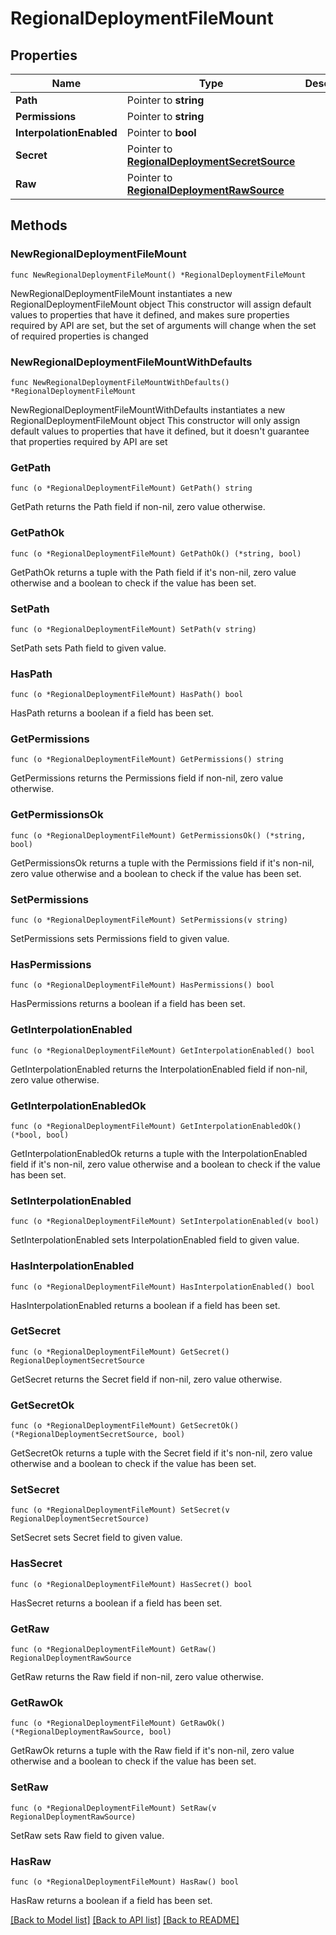# RegionalDeploymentFileMount

## Properties

Name | Type | Description | Notes
------------ | ------------- | ------------- | -------------
**Path** | Pointer to **string** |  | [optional] 
**Permissions** | Pointer to **string** |  | [optional] 
**InterpolationEnabled** | Pointer to **bool** |  | [optional] 
**Secret** | Pointer to [**RegionalDeploymentSecretSource**](RegionalDeploymentSecretSource.md) |  | [optional] 
**Raw** | Pointer to [**RegionalDeploymentRawSource**](RegionalDeploymentRawSource.md) |  | [optional] 

## Methods

### NewRegionalDeploymentFileMount

`func NewRegionalDeploymentFileMount() *RegionalDeploymentFileMount`

NewRegionalDeploymentFileMount instantiates a new RegionalDeploymentFileMount object
This constructor will assign default values to properties that have it defined,
and makes sure properties required by API are set, but the set of arguments
will change when the set of required properties is changed

### NewRegionalDeploymentFileMountWithDefaults

`func NewRegionalDeploymentFileMountWithDefaults() *RegionalDeploymentFileMount`

NewRegionalDeploymentFileMountWithDefaults instantiates a new RegionalDeploymentFileMount object
This constructor will only assign default values to properties that have it defined,
but it doesn't guarantee that properties required by API are set

### GetPath

`func (o *RegionalDeploymentFileMount) GetPath() string`

GetPath returns the Path field if non-nil, zero value otherwise.

### GetPathOk

`func (o *RegionalDeploymentFileMount) GetPathOk() (*string, bool)`

GetPathOk returns a tuple with the Path field if it's non-nil, zero value otherwise
and a boolean to check if the value has been set.

### SetPath

`func (o *RegionalDeploymentFileMount) SetPath(v string)`

SetPath sets Path field to given value.

### HasPath

`func (o *RegionalDeploymentFileMount) HasPath() bool`

HasPath returns a boolean if a field has been set.

### GetPermissions

`func (o *RegionalDeploymentFileMount) GetPermissions() string`

GetPermissions returns the Permissions field if non-nil, zero value otherwise.

### GetPermissionsOk

`func (o *RegionalDeploymentFileMount) GetPermissionsOk() (*string, bool)`

GetPermissionsOk returns a tuple with the Permissions field if it's non-nil, zero value otherwise
and a boolean to check if the value has been set.

### SetPermissions

`func (o *RegionalDeploymentFileMount) SetPermissions(v string)`

SetPermissions sets Permissions field to given value.

### HasPermissions

`func (o *RegionalDeploymentFileMount) HasPermissions() bool`

HasPermissions returns a boolean if a field has been set.

### GetInterpolationEnabled

`func (o *RegionalDeploymentFileMount) GetInterpolationEnabled() bool`

GetInterpolationEnabled returns the InterpolationEnabled field if non-nil, zero value otherwise.

### GetInterpolationEnabledOk

`func (o *RegionalDeploymentFileMount) GetInterpolationEnabledOk() (*bool, bool)`

GetInterpolationEnabledOk returns a tuple with the InterpolationEnabled field if it's non-nil, zero value otherwise
and a boolean to check if the value has been set.

### SetInterpolationEnabled

`func (o *RegionalDeploymentFileMount) SetInterpolationEnabled(v bool)`

SetInterpolationEnabled sets InterpolationEnabled field to given value.

### HasInterpolationEnabled

`func (o *RegionalDeploymentFileMount) HasInterpolationEnabled() bool`

HasInterpolationEnabled returns a boolean if a field has been set.

### GetSecret

`func (o *RegionalDeploymentFileMount) GetSecret() RegionalDeploymentSecretSource`

GetSecret returns the Secret field if non-nil, zero value otherwise.

### GetSecretOk

`func (o *RegionalDeploymentFileMount) GetSecretOk() (*RegionalDeploymentSecretSource, bool)`

GetSecretOk returns a tuple with the Secret field if it's non-nil, zero value otherwise
and a boolean to check if the value has been set.

### SetSecret

`func (o *RegionalDeploymentFileMount) SetSecret(v RegionalDeploymentSecretSource)`

SetSecret sets Secret field to given value.

### HasSecret

`func (o *RegionalDeploymentFileMount) HasSecret() bool`

HasSecret returns a boolean if a field has been set.

### GetRaw

`func (o *RegionalDeploymentFileMount) GetRaw() RegionalDeploymentRawSource`

GetRaw returns the Raw field if non-nil, zero value otherwise.

### GetRawOk

`func (o *RegionalDeploymentFileMount) GetRawOk() (*RegionalDeploymentRawSource, bool)`

GetRawOk returns a tuple with the Raw field if it's non-nil, zero value otherwise
and a boolean to check if the value has been set.

### SetRaw

`func (o *RegionalDeploymentFileMount) SetRaw(v RegionalDeploymentRawSource)`

SetRaw sets Raw field to given value.

### HasRaw

`func (o *RegionalDeploymentFileMount) HasRaw() bool`

HasRaw returns a boolean if a field has been set.


[[Back to Model list]](../README.md#documentation-for-models) [[Back to API list]](../README.md#documentation-for-api-endpoints) [[Back to README]](../README.md)


